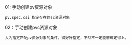 01: 手动创建pv资源对象
```
pv.spec.csi 指定存在的sc资源对象
```

02：手动创建pvc资源对象
```
人为指定匹配pv资源对象的条件。得好好指定，不然不一定能够绑定得上。
```
